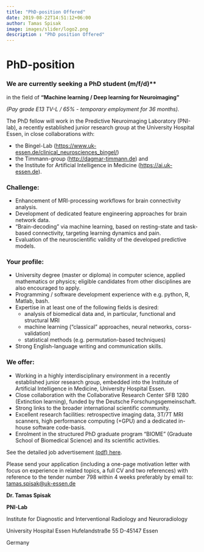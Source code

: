 ```yaml
---
title: "PhD-position Offered"
date: 2019-08-22T14:51:12+06:00
author: Tamas Spisak
image: images/slider/logo2.png
description : "PhD position Offered"
---
```


# PhD-position

### We are currently seeking a PhD student (m/f/d)**
in the field of **“Machine learning / Deep learning for Neuroimaging”**
 
_(Pay grade E13 TV-L / 65% - temporary employment for 36 months)._


The PhD fellow will work in the Predictive Neuroimaging Laboratory (PNI-lab), a recently established junior research group at the University Hospital Essen, in close collaborations with:

- the Bingel-Lab (https://www.uk-essen.de/clinical_neurosciences_bingel/)
- the Timmann-group (http://dagmar-timmann.de) and
- the Institute for Artificial Intelligence in Medicine (https://ai.uk-essen.de).


### Challenge:

- Enhancement of MRI-processing workflows for brain connectivity analysis.
- Development of dedicated feature engineering approaches for brain network data.
- “Brain-decoding” via machine learning, based on resting-state and task-based connectivity, targeting learning dynamics and pain.
- Evaluation of the neuroscientific validity of the developed predictive models.


### Your profile:

- University degree (master or diploma) in computer science, applied mathematics or physics; eligible candidates from other disciplines are also encouraged to apply.
- Programming / software development experience with e.g. python, R, Matlab, bash.
- Expertise in at least one of the following fields is desired:
   - analysis of biomedical data and, in particular, functional and structural MRI
   - machine learning (“classical” approaches, neural networks, corss-validation)
   - statistical methods (e.g. permutation-based techniques)
- Strong English-language writing and communication skills.



### We offer:

- Working in a highly interdisciplinary environment in a recently established junior research group, embedded into the Institute of Artificial Intelligence in Medicine, University Hospital Essen.
- Close collaboration with the Collaborative Research Center SFB 1280 (Extinction learning), funded by the Deutsche Forschungsgemeinschaft.
- Strong links to the broader international scientific community.
- Excellent research facilities: retrospective imaging data, 3T/7T MRI scanners, high performance computing (+GPU) and a dedicated in-house software code-basis.
- Enrolment in the structured PhD graduate program “BIOME” (Graduate School of Biomedical
Science) and its scientific activities.

See the detailed job advertisement [(pdf) here](Stellenausschreibung_Nr.798_Doktorand.pdf).

Please send your application (including a one-page motivation letter with focus on experience in related topics, a full CV and two references) with reference to the tender number 798 within 4 weeks preferably by email to:
[tamas.spisak@uk-essen.de](mailto:tamas.spisak@uk-essen.de)

**Dr. Tamas Spisak**

**PNI-Lab**

Institute for Diagnostic and Interventional Radiology and Neuroradiology

University Hospital Essen Hufelandstraße 55 D-45147 Essen

Germany






